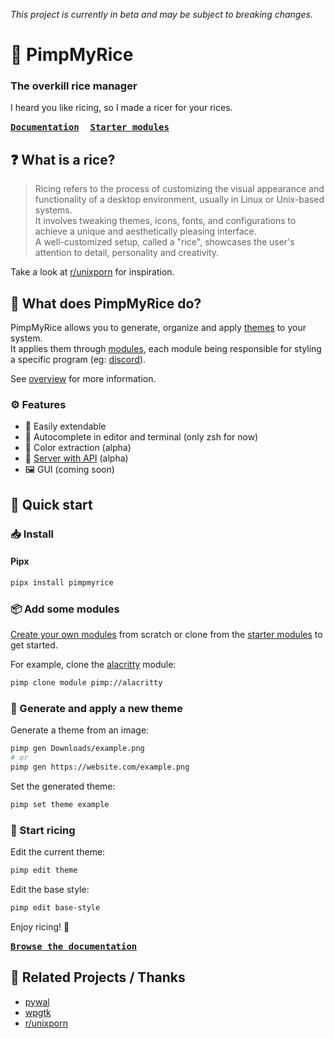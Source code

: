 _This project is currently in beta and may be subject to breaking changes._

# 🍙 PimpMyRice

### The overkill rice manager

I heard you like ricing, so I made a ricer for your rices.

**[<kbd>Documentation</kbd>](https://pimpmyrice.vercel.app/docs)** 
**[<kbd>Starter modules</kbd>](https://pimpmyrice.vercel.app/modules)** 

## ❓ What is a rice?

> Ricing refers to the process of customizing the visual appearance and functionality of a desktop environment, usually in Linux or Unix-based systems.<br />
It involves tweaking themes, icons, fonts, and configurations to achieve a unique and aesthetically pleasing interface.<br />
A well-customized setup, called a "rice", showcases the user's attention to detail, personality and creativity.

Take a look at [r/unixporn](https://www.reddit.com/r/unixporn) for inspiration.

## 🤔 What does PimpMyRice do?

PimpMyRice allows you to generate, organize and apply [themes](https://pimpmyrice.vercel.app/docs/theme) to your system.<br />
It applies them through [modules](https://pimpmyrice.vercel.app/docs/module), each module being responsible for styling a specific program (eg: [discord](https://github.com/pimpmyrice-modules/betterdiscord)).

See [overview](https://pimpmyrice.vercel.app/docs/overview) for more information.

### ⚙️ Features

- 🧩 Easily extendable
- 📝 Autocomplete in editor and terminal (only zsh for now)
- 🌈 Color extraction (alpha)
- 🔗 [Server with API](https://github.com/daddodev/pimpmyrice_server) (alpha)
- 🖼️ GUI (coming soon)

## 🚀 Quick start

### 📥 Install

#### Pipx

```bash
pipx install pimpmyrice
```

### 📦 Add some modules

[Create your own modules](https://pimpmyrice.vercel.app/docs/module#create-a-module) from scratch or clone from the [starter modules](https://pimpmyrice.vercel.app/modules) to get started.

For example, clone the [alacritty](https://github.com/pimpmyrice-modules/alacritty) module:

```bash
pimp clone module pimp://alacritty
```

### 🎨 Generate and apply a new theme

Generate a theme from an image:

```bash
pimp gen Downloads/example.png
# or
pimp gen https://website.com/example.png
```

Set the generated theme:

```bash
pimp set theme example
```


### 🌟 Start ricing

Edit the current theme:

```bash
pimp edit theme
```


Edit the base style:

```bash
pimp edit base-style
```

Enjoy ricing! 🍙

**[<kbd>Browse the documentation</kbd>](https://pimpmyrice.vercel.app/docs/overview)** 

## 🙏 Related Projects / Thanks 

- [pywal](https://github.com/dylanaraps/pywal)
- [wpgtk](https://github.com/deviantfero/wpgtk)
- [r/unixporn](https://www.reddit.com/r/unixporn)
